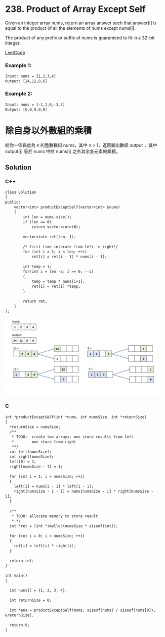 # 238. Product of Array Except Self
Given an integer array nums, return an array answer such that answer[i] is equal to the product of all the elements of nums except nums[i].

The product of any prefix or suffix of nums is guaranteed to fit in a 32-bit integer.

[LeetCode](https://leetcode.com/problems/product-of-array-except-self)

### Example 1:
```
Input: nums = [1,2,3,4]
Output: [24,12,8,6]
```

### Example 2:
```
Input: nums = [-1,1,0,-3,3]
Output: [0,0,9,0,0]
```
#  除自身以外數組的乘積
給你一個長度為 n 的整數數組 nums，其中 n > 1，返回輸出數組 output ，其中 output[i] 等於 nums 中除 nums[i] 之外其余各元素的乘積。

## Solution  


### C++
```
class Solution
{
public:
    vector<int> productExceptSelf(vector<int> &nums)
    {
        int len = nums.size();
        if (len == 0)
            return vector<int>(0);

        vector<int> ret(len, 1);

        /* first time interate from left -> right*/
        for (int i = 1; i < len; ++i)
            ret[i] = ret[i - 1] * nums[i - 1];

        int temp = 1;
        for(int i = len -2; i >= 0; --i)
        {
            temp = temp * nums[i+1];
            ret[i] = ret[i] *temp;
        }

        return ret;
    }
};
```

<img src="img/238.jpg" width = "800"/>

### C

```
int *productExceptSelf(int *nums, int numsSize, int *returnSize)
{
  *returnSize = numsSize;
  /**
   * TODO:  create two arrays: one store results from left
   *        one store from right
   **/
  int left[numsSize];
  int right[numsSize];
  left[0] = 1;
  right[numsSize - 1] = 1;

  for (int i = 1; i < numsSize; ++i)
  {
    left[i] = nums[i - 1] * left[i - 1];
    right[numsSize - 1 - i] = nums[numsSize - i] * right[numsSize - i];
  }

  /**
   * TODO: allocate memory to store result 
   * */
  int *ret = (int *)malloc(numsSize * sizeof(int));

  for (int i = 0; i < numsSize; ++i)
  {
    ret[i] = left[i] * right[i];
  }

  return ret;
}

int main()
{

  int nums[] = {1, 2, 3, 4};

  int returnSize = 0;

  int *ans = productExceptSelf(nums, sizeof(nums) / sizeof(nums[0]), &returnSize);

  return 0;
}
```


